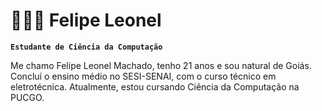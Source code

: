 # 👩🏻‍💻 Felipe Leonel

**`Estudante de Ciência da Computação`**

Me chamo Felipe Leonel Machado, tenho 21 anos e sou natural de Goiás. Concluí o ensino médio no SESI-SENAI, com o curso técnico em eletrotécnica. Atualmente, estou cursando Ciência da Computação na PUCGO. 
